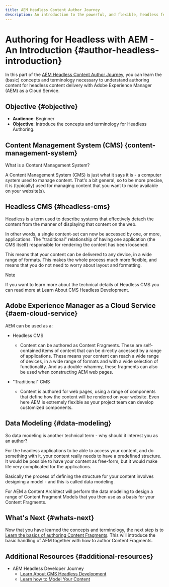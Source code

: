 ```yaml
---
title: AEM Headless Content Author Journey
description: An introduction to the powerful, and flexible, headless features of Adobe Experience Manager as a Cloud Service, and how to author content for your project.
---
```


# Authoring for Headless with AEM - An Introduction {#author-headless-introduction}

In this part of the [AEM Headless Content Author Journey](overview.md), you can learn the (basic) concepts and terminology necessary to understand authoring content for headless content delivery with Adobe Experience Manager (AEM) as a Cloud Service.

## Objective {#objective}

* **Audience**: Beginner
* **Objective**: Introduce the concepts and terminology for Headless Authoring.

## Content Management System (CMS) {content-management-system}

What is a Content Management System?

A Content Management System (CMS) is just what it says it is - a computer system used to manage content. That's a bit general, so to be more precise, it is (typically) used for managing content that you want to make available on your website(s).

## Headless CMS {#headless-cms}

Headless is a term used to describe systems that effectively detach the content from the manner of displaying that content on the web. 

In other words, a single content-set can now be accessed by one, or more, applications. The "traditional" relationship of having one application (the CMS itself) responsible for rendering the content has been loosened.

This means that your content can be delivered to any device, in a wide range of formats. This makes the whole process much more flexible, and means that you do not need to worry about layout and formatting.

>[!NOTE]
>If you want to learn more about the technical details of Headless CMS you can read more at Learn About CMS Headless Development.

## Adobe Experience Manager as a Cloud Service {#aem-cloud-service}

AEM can be used as a:

* Headless CMS
  * Content can be authored as Content Fragments. These are self-contained items of content that can be directly accessed by a range of applications. These means your content can reach a wide range of devices, in a wide range of formats and with a wide selection of functionality.
  And as a double-whammy, these fragments can also be used when constructing AEM web pages.

* "Traditional" CMS
  * Content is authored for web pages, using a range of components that define how the content will be rendered on your website. Even here AEM is extremely flexible as your project team can develop customized components.

## Data Modeling {#data-modeling}

So data modeling is another technical term - why should it interest you as an author?

For the headless applications to be able to access your content, and do something with it, your content really needs to have a predefined structure. It would be possible to have your content as free-form, but it would make life very complicated for the applications.

Basically the process of defining the structure for your content involves designing a model - and this is called data modeling. 

For AEM a Content Architect will perform the data modeling to design a range of Content Fragment Models that you then use as a basis for your Content Fragments.

## What's Next {#whats-next}

Now that you have learned the concepts and terminology, the next step is to [Learn the basics of authoring Content Fragments](basics.md). This will introduce the basic handling of AEM together with how to author Content Fragments.

## Additional Resources {#additional-resources}

* AEM Headless Developer Journey
  * [Learn About CMS Headless Development](/help/journey-headless/developer/learn-about.md)
  * [Learn how to Model Your Content](/help/journey-headless/developer/model-your-content.md)
